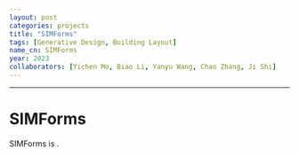 ```yaml
---
layout: post
categories: projects
title: "SIMForms"
tags: [Generative Design, Building Layout]
name_cn: SIMForms
year: 2023
collaborators: [Yichen Mo, Biao Li, Yanyu Wang, Chao Zhang, Ji Shi]
---
```


---
# SIMForms
SIMForms is .


